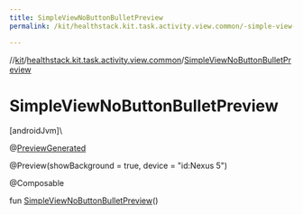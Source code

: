 ```yaml
---
title: SimpleViewNoButtonBulletPreview
permalink: /kit/healthstack.kit.task.activity.view.common/-simple-view-no-button-bullet-preview.html

---
```

//[kit](../../index.html)/[healthstack.kit.task.activity.view.common](index.html)/[SimpleViewNoButtonBulletPreview](-simple-view-no-button-bullet-preview.html)



# SimpleViewNoButtonBulletPreview



[androidJvm]\




@[PreviewGenerated](../healthstack.kit.annotation/-preview-generated/index.html)



@Preview(showBackground = true, device = &quot;id:Nexus 5&quot;)



@Composable



fun [SimpleViewNoButtonBulletPreview](-simple-view-no-button-bullet-preview.html)()




